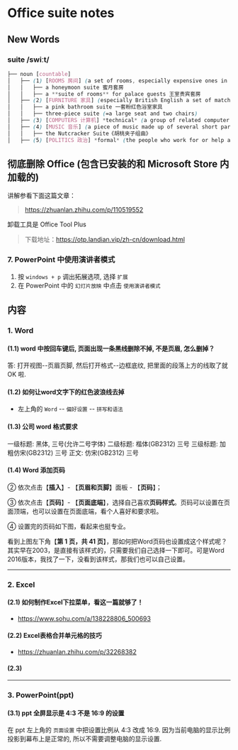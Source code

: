 # Office suite notes

## New Words

### suite /swiːt/
```css
├── noun [countable]
│   ├── (1) [ROOMS 房间] (a set of rooms, especially expensive ones in a hotel) 套房〔尤指酒店豪华套房〕:
│   │   ├── a honeymoon suite 蜜月套房
│   │   ├── a **suite of rooms** for palace guests 王室贵宾套房
│   ├── (2) [FURNITURE 家具] (especially British English a set of matching furniture for a room) 一套家具:
│   │   ├── a pink bathroom suite 一套粉红色浴室家具
│   │   ├── three-piece suite (=a large seat and two chairs)
│   ├── (3) [COMPUTERS 计算机] *technical* (a group of related computer programs) 套件
│   ├── (4) [MUSIC 音乐] (a piece of music made up of several short parts) 组曲:
│   │   ├── the Nutcracker Suite《胡桃夹子组曲》
│   ├── (5) [POLITICS 政治] *formal* (the people who work for or help an important person)〔要人的〕一批随员[随从] SYN  retinue
```





## 彻底删除 Office (包含已安装的和 Microsoft Store 内加载的)

讲解参看下面这篇文章：

> https://zhuanlan.zhihu.com/p/110519552

卸载工具是 Office Tool Plus

> 下载地址：https://otp.landian.vip/zh-cn/download.html



### 7. PowerPoint 中使用演讲者模式
1. 按 `windows + p` 调出拓展选项, 选择 `扩展`
1. 在 PowerPoint 中的 `幻灯片放映` 中点击 `使用演讲者模式` 





## 内容

### 1. Word

#### (1.1) word 中按回车键后, 页面出现一条黑线删除不掉, 不是页眉, 怎么删掉？
答: 打开视图--页眉页脚, 然后打开格式--边框底纹, 把里面的段落上方的线取了就 OK 啦.

#### (1.2) 如何让word文字下的红色波浪线去掉
- 左上角的 `Word` -- `偏好设置` -- `拼写和语法` 

#### (1.3) 公司 word 格式要求
一级标题: 黑体, 三号(允许二号字体)
二级标题: 楷体(GB2312) 三号
三级标题: 加粗仿宋(GB2312) 三号
正文: 仿宋(GB2312) 三号

#### (1.4) Word 添加页码
② 依次点击【**插入**】- 【**页眉和页脚**】面板 - 【**页码**】；

③ 依次点击【**页码**】- 【**页面底端**】，选择自己喜欢**页码样式**。页码可以设置在页面顶端，也可以设置在页面底端，看个人喜好和要求啦。

④ 设置完的页码如下图，看起来也挺专业。

看到上图左下角【**第 1 页，共 41 页**】，那如何把Word页码也设置成这个样式呢？其实早在2003，是直接有该样式的，只需要我们自己选择一下即可。可是Word 2016版本，我找了一下，没看到该样式，那我们也可以自己设置。


------
### 2. Excel

#### (2.1) 如何制作Excel下拉菜单，看这一篇就够了！
- https://www.sohu.com/a/138228806_500693

#### (2.2) Excel表格合并单元格的技巧
- https://zhuanlan.zhihu.com/p/32268382

#### (2.3) 






------
### 3. PowerPoint(ppt)
#### (3.1) ppt 全屏显示是 4:3 不是 16:9 的设置
在 ppt 左上角的 `页面设置` 中把设置比例从 4:3 改成 16:9.
因为当前电脑的显示比例投影到幕布上是正常的, 所以不需要调整电脑的显示设置.





